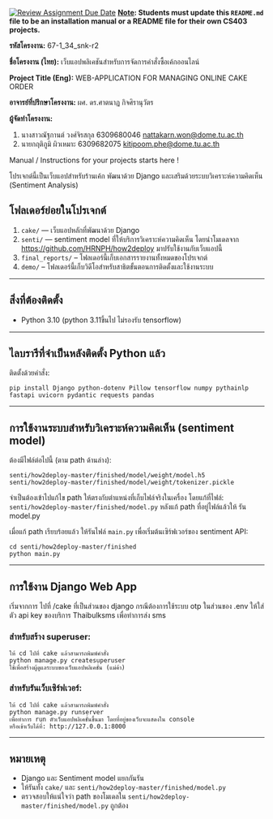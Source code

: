 [![Review Assignment Due Date](https://classroom.github.com/assets/deadline-readme-button-22041afd0340ce965d47ae6ef1cefeee28c7c493a6346c4f15d667ab976d596c.svg)](https://classroom.github.com/a/w8H8oomW)
**<ins>Note</ins>: Students must update this `README.md` file to be an installation manual or a README file for their own CS403 projects.**

**รหัสโครงงาน:** 67-1_34_snk-r2

**ชื่อโครงงาน (ไทย):** เว็บแอปพลิเคชันสำหรับการจัดการคำสั่งซื้อเค้กออนไลน์

**Project Title (Eng):** WEB-APPLICATION FOR MANAGING ONLINE CAKE ORDER

**อาจารย์ที่ปรึกษาโครงงาน:** ผศ. ดร.ศาตนาฏ กิจศิรานุวัตร

**ผู้จัดทำโครงงาน:** 
1. นางสาวณัฐกานต์ วงศ์จิรสกุล 6309680046 nattakarn.won@dome.tu.ac.th
2. นายกฤติภูมิ ผิวเหมาะ 6309682075 kitipoom.phe@dome.tu.ac.th
   
Manual / Instructions for your projects starts here !

โปรเจกต์นี้เป็นเว็บแอปสำหรับร้านเค้ก พัฒนาด้วย Django และเสริมด้วยระบบวิเคราะห์ความคิดเห็น (Sentiment Analysis)

## โฟลเดอร์ย่อยในโปรเจกต์

1. `cake/` — เว็บแอปหลักที่พัฒนาด้วย Django
2. `senti/` — sentiment model ที่ให้บริการวิเคราะห์ความคิดเห็น โดยนำโมเดลจาก https://github.com/HRNPH/how2deploy มาปรับใช้งานกับเว็บแอปนี้
3. `final_reports/` – โฟลเดอร์นี้เก็บเอกสารรายงานทั้งหมดของโปรเจกต์ 
4. `demo/` – โฟลเดอร์นี้เก็บวิดีโอสำหรับสาธิตขั้นตอนการติดตั้งและใช้งานระบบ 

---

##  สิ่งที่ต้องติดตั้ง

- Python 3.10  (python 3.11ขึ้นไป ไม่รองรับ  tensorflow)

---

##  ไลบรารีที่จำเป็นหลังติดตั้ง Python แล้ว

ติดตั้งด้วยคำสั่ง:

```
pip install Django python-dotenv Pillow tensorflow numpy pythainlp fastapi uvicorn pydantic requests pandas
```

---

##  การใช้งานระบบสำหรับวิเคราะห์ความคิดเห็น (sentiment model)

ต้องมีไฟล์ต่อไปนี้ (ตาม path ด้านล่าง):

```
senti/how2deploy-master/finished/model/weight/model.h5
senti/how2deploy-master/finished/model/weight/tokenizer.pickle
```

จำเป็นต้องเข้าไปแก้ไข path ให้ตรงกับตำแหน่งที่เก็บไฟล์จริงในเครื่อง โดยแก้ที่ไฟล์:  
`senti/how2deploy-master/finished/model.py`
หลังแก้ path ที่อยู่ไฟล์แล้วให้ รัน model.py

เมื่อแก้ path เรียบร้อยแล้ว ให้รันไฟล์ `main.py` เพื่อเริ่มต้นเซิร์ฟเวอร์ของ sentiment API:

```
cd senti/how2deploy-master/finished
python main.py
```

---

##  การใช้งาน Django Web App

เริ่มจากการ ไปที่ /cake ที่เป็นส่วนของ django
กรณีต้องการใช้ระบบ otp
ในส่วนของ .env ให้ใส่ตัว api key ของบริการ Thaibulksms เพื่อทำการส่ง sms

### สำหรับสร้าง superuser:

```
ให้ cd ไปที่ cake แล้วสามารถพิมพ์คำสั่ง
python manage.py createsuperuser
ใช้เพื่อสร้างผู้ดูแลระบบของเว็บแอปพลิเคชั่น (แม่ค้า)
```

### สำหรับรันเว็บเซิร์ฟเวอร์:

```
ให้ cd ไปที่ cake แล้วสามารถพิมพ์คำสั่ง
python manage.py runserver
เพื่อทำการ run ตัวเว็บแอปพลิเคชั่นขึ้นมา โดยที่อยู่ของเว็บจะแสดงใน console
หรือเข้าเว็บได้ที่: http://127.0.0.1:8000
```

---

##  หมายเหตุ

- Django และ Sentiment model แยกกันรัน
- ให้รันทั้ง `cake/` และ `senti/how2deploy-master/finished/model.py`
- ตรวจสอบให้แน่ใจว่า path ของโมเดลใน `senti/how2deploy-master/finished/model.py` ถูกต้อง

